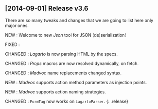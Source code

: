 ## [2014-09-01] Release v3.6

There are so many tweaks and changes
that we are going to list here only major ones.

NEW
: Welcome to new *Json* tool for JSON (de)serialization!

FIXED
:

CHANGED
: *Lagarto* is now parsing HTML by the specs.

CHANGED
: *Props* macros are now resolved dynamically, on fetch.

CHANGED
: *Madvoc* name replacements changed syntax.

NEW
: *Madvoc* supports action method parameters as injection points.

NEW
: *Madvoc* supports action naming strategies.

CHANGED
: `FormTag` now works on `LagartoParser`.
{: .release}
